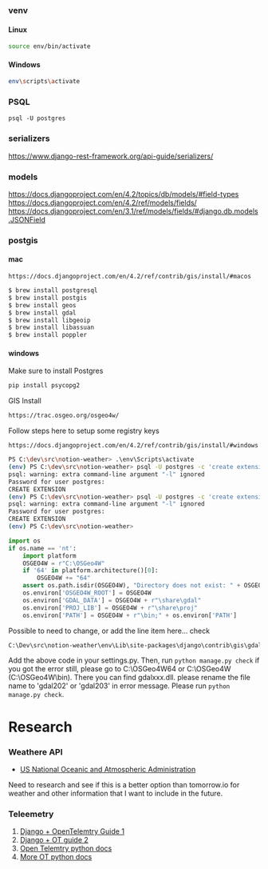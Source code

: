 ### venv

#### Linux
```sh
source env/bin/activate
```

#### Windows
```sh
env\scripts\activate
```

### PSQL

```
psql -U postgres
```


### serializers

https://www.django-rest-framework.org/api-guide/serializers/

### models

https://docs.djangoproject.com/en/4.2/topics/db/models/#field-types
https://docs.djangoproject.com/en/4.2/ref/models/fields/
https://docs.djangoproject.com/en/3.1/ref/models/fields/#django.db.models.JSONField

### postgis

#### mac

```
https://docs.djangoproject.com/en/4.2/ref/contrib/gis/install/#macos
```

```sh
$ brew install postgresql
$ brew install postgis
$ brew install geos
$ brew install gdal
$ brew install libgeoip
$ brew install libassuan
$ brew install poppler
```

#### windows

Make sure to install Postgres
```sh
pip install psycopg2
```

GIS Install
```sh
https://trac.osgeo.org/osgeo4w/
```

Follow steps here to setup some registry keys
```
https://docs.djangoproject.com/en/4.2/ref/contrib/gis/install/#windows
```

```sh
PS C:\dev\src\notion-weather> .\env\Scripts\activate
(env) PS C:\dev\src\notion-weather> psql -U postgres -c 'create extension postgis' notion-weather -l
psql: warning: extra command-line argument "-l" ignored
Password for user postgres:
CREATE EXTENSION
(env) PS C:\dev\src\notion-weather> psql -U postgres -c 'create extension postgis_topology' notion-weather -l
psql: warning: extra command-line argument "-l" ignored
Password for user postgres:
CREATE EXTENSION
(env) PS C:\dev\src\notion-weather>
```

```py
import os
if os.name == 'nt':
    import platform
    OSGEO4W = r"C:\OSGeo4W"
    if '64' in platform.architecture()[0]:
        OSGEO4W += "64"
    assert os.path.isdir(OSGEO4W), "Directory does not exist: " + OSGEO4W
    os.environ['OSGEO4W_ROOT'] = OSGEO4W
    os.environ['GDAL_DATA'] = OSGEO4W + r"\share\gdal"
    os.environ['PROJ_LIB'] = OSGEO4W + r"\share\proj"
    os.environ['PATH'] = OSGEO4W + r"\bin;" + os.environ['PATH']
```
Possible to need to change, or add the line item here... check 

```sh
C:\Dev\src\notion-weather\env\Lib\site-packages\django\contrib\gis\gdal\libgdal.py
```

Add the above code in your settings.py. Then, run `python manage.py check` if you got the error still, please go to C:\OSGeo4W64 or C:\OSGeo4W (C:\OSGeo4W\bin). There you can find gdalxxx.dll. please rename the file name to 'gdal202' or 'gdal203' in error message. Please run `python manage.py check`.

# Research

### Weathere API

- [US National Oceanic and Atmospheric Administration](https://registry.opendata.aws/collab/noaa/)

Need to research and see if this is a better option than tomorrow.io for weather and other information that I want to include in the future.

### Teleemetry

1. [Django + OpenTelemtry Guide 1](https://uptrace.dev/get/instrument/opentelemetry-django.html)
2. [Django + OT guide 2](https://medium.com/telemetryhub-dev/monitoring-django-and-celery-with-opentelemetry-8282be9a8e5a)
3. [Open Telemtry python docs](https://opentelemetry-python-contrib.readthedocs.io/en/latest/instrumentation/django/django.html)
4. [More OT python docs](https://opentelemetry-python.readthedocs.io/en/stable/examples/django/README.html)
